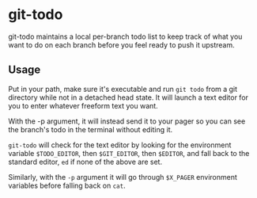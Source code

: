 # git-todo

git-todo maintains a local per-branch todo list to keep
track of what you want to do on each branch before you
feel ready to push it upstream.

## Usage

Put in your path, make sure it's executable and run
`git todo` from a git directory while not in a
detached head state. It will launch a text editor
for you to enter whatever freeform text you want.

With the -p argument, it will instead send it to
your pager so you can see the branch's todo in the
terminal without editing it.

`git-todo` will check for the text editor by looking
for the environment variable `$TODO_EDITOR`, then
`$GIT_EDITOR`, then `$EDITOR`, and fall back to the
standard editor, `ed` if none of the above are set.

Similarly, with the `-p` argument it will go through
`$X_PAGER` environment variables before falling back
on `cat`.
